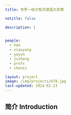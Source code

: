 ```yaml
---
title: 世界一级方程式德国大奖赛

notitle: false

description: |
 

people:
  - han
  - xiaoyang
  - yayun
  - juzheng
  - profx
  - chenxi

layout: project
image: /img/projects/678.jpg
last-updated: 2024-01-23
---
```


## 简介 Introduction


